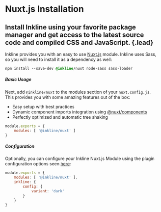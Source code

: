 # Nuxt.js Installation
## Install Inkline using your favorite package manager and get access to the latest source code and compiled CSS and JavaScript. {.lead}

Inkline provides you with an easy to use <a href="https://nuxtjs.org" rel="nofollow" target="_blank">Nuxt.js</a> module. Inkline uses Sass, so you will need to install it as a dependency as well:


~~~css
npm install --save-dev @inkline/nuxt node-sass sass-loader
~~~

##### Basic Usage
Next, add `@inkline/nuxt` to the modules section of your `nuxt.config.js`. This provides you with some amazing features out of the box:

- Easy setup with best practices
- Dynamic component imports integration using <a href="https://github.com/nuxt/components" rel="nofollow noreferrer">@nuxt/components</a>
- Perfectly optimized and automatic tree shaking

~~~js
module.exports = {
    modules: [ '@inkline/nuxt' ]
}
~~~

##### Configuration
Optionally, you can configure your Inkline Nuxt.js Module using the plugin configuration options seen [here](#plugin-options):
 
~~~js
module.exports = {
    modules: [ '@inkline/nuxt' ],
    inkline: {
        config: {
            variant: 'dark'
        }   
    }
}
~~~
